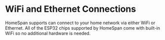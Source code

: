 # WiFi and Ethernet Connections

HomeSpan supports can connect to your home network via either WiFi or Ethernet. All of the ESP32 chips supported by HomeSpan come with built-in WiFi so no additional hardware is needed.
